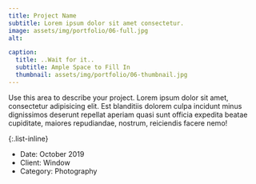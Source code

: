 ```yaml
---
title: Project Name
subtitle: Lorem ipsum dolor sit amet consectetur.
image: assets/img/portfolio/06-full.jpg
alt: 

caption:
  title: ..Wait for it..
  subtitle: Ample Space to Fill In
  thumbnail: assets/img/portfolio/06-thumbnail.jpg
---
```

Use this area to describe your project. Lorem ipsum dolor sit amet, consectetur adipisicing elit. Est blanditiis dolorem culpa incidunt minus dignissimos deserunt repellat aperiam quasi sunt officia expedita beatae cupiditate, maiores repudiandae, nostrum, reiciendis facere nemo!

{:.list-inline}
- Date: October 2019
- Client: Window
- Category: Photography

